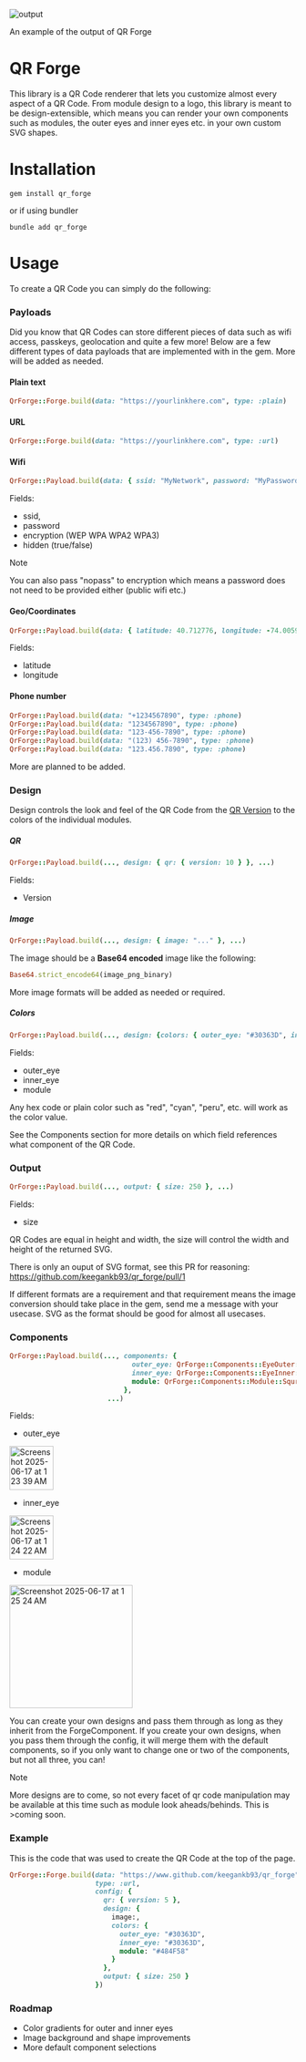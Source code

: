 ![output](https://github.com/user-attachments/assets/6d360bbb-511d-43f4-a356-8adf634efac0)

An example of the output of QR Forge

# QR Forge

This library is a QR Code renderer that lets you customize almost every aspect of a QR Code. From module design to a logo, this library is meant to be design-extensible, which means you can render your own components such as modules, the outer eyes and inner eyes etc. in your own custom SVG shapes.

# Installation

```shell 
gem install qr_forge
```

or if using bundler

```shell
bundle add qr_forge
```

# Usage

To create a QR Code you can simply do the following:

### Payloads

Did you know that QR Codes can store different pieces of data such as wifi access, passkeys, geolocation and quite a few more! Below are a few different types of data payloads that are implemented with in the gem. More will be added as needed.

#### Plain text

```ruby
QrForge::Forge.build(data: "https://yourlinkhere.com", type: :plain)
```

#### URL

```ruby
QrForge::Forge.build(data: "https://yourlinkhere.com", type: :url)
```

#### Wifi

```ruby
QrForge::Payload.build(data: { ssid: "MyNetwork", password: "MyPassword", encryption: "WPA" }, type: :wifi)
```
Fields: 
- ssid,
- password
- encryption (WEP WPA WPA2 WPA3)
- hidden (true/false)

>[!NOTE]
>You can also pass "nopass" to encryption which means a password does not need to be provided either (public wifi etc.)

#### Geo/Coordinates

```ruby
QrForge::Payload.build(data: { latitude: 40.712776, longitude: -74.005974 }, type: :geo)
```
Fields:
- latitude
- longitude

#### Phone number

```ruby
QrForge::Payload.build(data: "+1234567890", type: :phone)
QrForge::Payload.build(data: "1234567890", type: :phone)
QrForge::Payload.build(data: "123-456-7890", type: :phone)
QrForge::Payload.build(data: "(123) 456-7890", type: :phone)
QrForge::Payload.build(data: "123.456.7890", type: :phone)
```

More are planned to be added.

### Design

Design controls the look and feel of the QR Code from the [QR Version](https://www.qrcode.com/en/about/version.html) to the colors of the individual modules.

##### QR

```ruby
QrForge::Payload.build(..., design: { qr: { version: 10 } }, ...)
```
Fields:
- Version
  
##### Image

```ruby
QrForge::Payload.build(..., design: { image: "..." }, ...)
```
The image should be a **Base64 encoded** image like the following:

```ruby
Base64.strict_encode64(image_png_binary)
```
More image formats will be added as needed or required.

##### Colors

```ruby
QrForge::Payload.build(..., design: {colors: { outer_eye: "#30363D", inner_eye: "#30363D", module: "#484F58" }, ...)
```
Fields:
- outer_eye
- inner_eye
- module
  
Any hex code or plain color such as "red", "cyan", "peru", etc. will work as the color value.

See the Components section for more details on which field references what component of the QR Code.

### Output

```ruby
QrForge::Payload.build(..., output: { size: 250 }, ...)
```
Fields:
- size
  
QR Codes are equal in height and width, the size will control the width and height of the returned SVG.

There is only an ouput of SVG format, see this PR for reasoning: https://github.com/keegankb93/qr_forge/pull/1

If different formats are a requirement and that requirement means the image conversion should take place in the gem, send me a message with your usecase. SVG as the format should be good for almost all usecases.

### Components

```ruby
QrForge::Payload.build(..., components: {
                              outer_eye: QrForge::Components::EyeOuter::Square,
                              inner_eye: QrForge::Components::EyeInner::Square,
                              module: QrForge::Components::Module::Squre
                            },
                        ...)
```
Fields:
- outer_eye
<img width="77" alt="Screenshot 2025-06-17 at 1 23 39 AM" src="https://github.com/user-attachments/assets/ccef3f08-cc4b-43c7-95b4-8d6c707f5f5a" />

- inner_eye
<img width="77" alt="Screenshot 2025-06-17 at 1 24 22 AM" src="https://github.com/user-attachments/assets/c21bb175-00c2-4179-a20a-4e505ad37df1" />

- module
<img width="216" alt="Screenshot 2025-06-17 at 1 25 24 AM" src="https://github.com/user-attachments/assets/f670d5fd-e2dc-42cc-9bff-d77a51d65fa1" />

You can create your own designs and pass them through as long as they inherit from the ForgeComponent. If you create your own designs, when you pass them through the config, it will merge them with the default components, so if you only want to change one or two of the components, but not all three, you can!

>[!NOTE]
>More designs are to come, so not every facet of qr code manipulation may be available at this time such as module look aheads/behinds. This is >coming soon.

### Example

This is the code that was used to create the QR Code at the top of the page.

```ruby
QrForge::Forge.build(data: "https://www.github.com/keegankb93/qr_forge",
                     type: :url,
                     config: {
                       qr: { version: 5 },
                       design: {
                         image:,
                         colors: {
                           outer_eye: "#30363D",
                           inner_eye: "#30363D",
                           module: "#484F58"
                         }
                       },
                       output: { size: 250 }
                     })
```

### Roadmap
- Color gradients for outer and inner eyes
- Image background and shape improvements
- More default component selections
